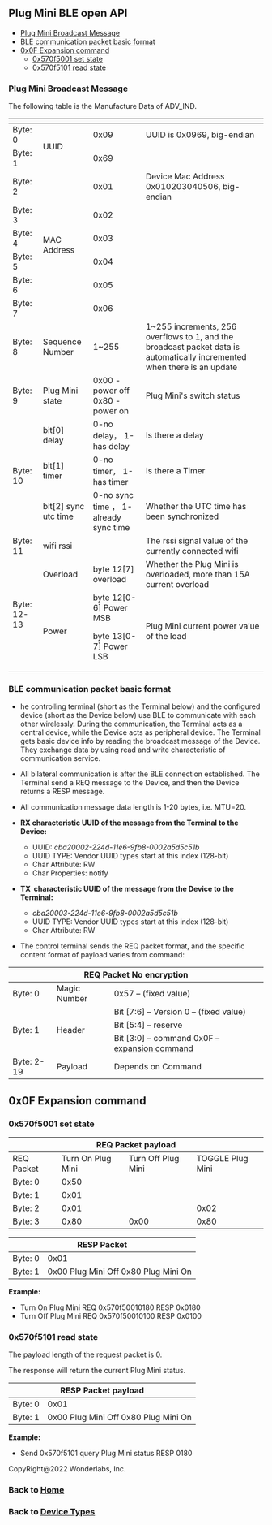 ## Plug Mini BLE open API

- [Plug Mini Broadcast Message](#plug-mini-broadcast-message)
- [BLE communication packet basic format](#ble-communication-packet-basic-format)
- [0x0F Expansion command](#0x0F-expansion-command)
  - [0x570f5001 set state](#0x570f5001-set-state)
  - [0x570f5101 read state](#0x570f5101-read-state)


### Plug Mini Broadcast Message
The following table is the Manufacture Data of ADV_IND.

<table>
    <thead>
        <tr>
            <th colspan=4></th>
        </tr>
    </thead>
    <tbody>
        <tr>
            <td rowspan=1>Byte: 0</td>
            <td rowspan=2>UUID</td>
            <td rowspan=1>0x09</td>
            <td rowspan=1>UUID is 0x0969, big-endian</td>
        </tr>
        <tr>
            <td rowspan=1>Byte: 1</td>
            <td rowspan=1>0x69</td>
            <td rowspan=1></td>
        </tr>
        <tr>
            <td rowspan=1>Byte: 2</td>
            <td rowspan=6>MAC Address</td>
            <td rowspan=1>0x01</td>
            <td rowspan=1>Device Mac Address 0x010203040506, big-endian</td>
        </tr>
        <tr>
            <td rowspan=1>Byte: 3</td>
            <td rowspan=1>0x02</td>
            <td rowspan=1></td>
        </tr>
        <tr>
            <td rowspan=1>Byte: 4</td>
            <td rowspan=1>0x03</td>
            <td rowspan=1></td>
        </tr>
        <tr>
            <td rowspan=1>Byte: 5</td>
            <td rowspan=1>0x04</td>
            <td rowspan=1></td>
        </tr>
        <tr>
            <td rowspan=1>Byte: 6</td>
            <td rowspan=1>0x05</td>
            <td rowspan=1></td>
        </tr>
        <tr>
            <td rowspan=1>Byte: 7</td>
            <td rowspan=1>0x06</td>
            <td rowspan=1></td>
        </tr>
        <tr>
            <td rowspan=1>Byte: 8</td>
            <td rowspan=1>Sequence Number</td>
            <td rowspan=1>1~255</td>
            <td rowspan=1>1~255 increments, 256 overflows to 1, and the broadcast packet data is automatically incremented when there is an update</td>
        </tr>
        <tr>
            <td rowspan=1>Byte: 9</td>
            <td rowspan=1>Plug Mini state</td>
            <td rowspan=1>0x00 - power off 0x80 - power on</td>
            <td rowspan=1>Plug Mini's switch status</td>
        </tr>
        <tr>
            <td rowspan=3>Byte: 10</td>
            <td rowspan=1>bit[0] delay</td>
            <td rowspan=1>0-no delay， 1-has delay</td>
            <td rowspan=1>Is there a delay</td>
        </tr>
        <tr>
            <td rowspan=1>bit[1] timer</td>
            <td rowspan=1>0-no timer， 1-has timer</td>
            <td rowspan=1>Is there a Timer</td>
        </tr>
        <tr>
            <td rowspan=1>bit[2] sync utc time</td>
            <td rowspan=1>0-no sync time ， 1-already sync time</td>
            <td rowspan=1>Whether the UTC time has been synchronized</td>
        </tr>
        <tr>
            <td rowspan=1>Byte: 11</td>
            <td rowspan=1>wifi rssi</td>
            <td rowspan=1></td>
            <td rowspan=1>The rssi signal value of the currently connected wifi</td>
        </tr>
        <tr>
            <td rowspan=2>Byte: 12-13</td>
            <td rowspan=1>Overload</td>
            <td rowspan=1>byte 12[7] overload</td>
            <td rowspan=1>Whether the Plug Mini is overloaded, more than 15A current overload</td>
        </tr>
        <tr>
            <td rowspan=1>Power</td>
            <td rowspan=1>
            byte 12[0-6] Power MSB

byte 13[0-7] Power LSB</td>
            <td rowspan=1>Plug Mini current power value of the load</td>
        </tr>
    </tbody>
</table>

### BLE communication packet basic format
- he controlling terminal (short as the Terminal below) and the configured device (short as the Device below) use BLE to communicate with each other wirelessly. During the communication, the Terminal acts as a central device, while the Device acts as peripheral device. The Terminal gets basic device info by reading the broadcast message of the Device. They exchange data by using read and write characteristic of communication service.
- All bilateral communication is after the BLE connection established. The Terminal send a REQ message to the Device, and then the Device returns a RESP message.
- All communication message data length is 1-20 bytes, i.e. MTU=20.
- **RX characteristic UUID of the message from the Terminal to the Device:**
    - UUID: *cba20002-224d-11e6-9fb8-0002a5d5c51b*
    - UUID TYPE: Vendor UUID types start at this index (128-bit)
    - Char Attribute: RW
    - Char Properties: notify      

- **TX  characteristic UUID of the message from the Device to the Terminal:**
    - *cba20003-224d-11e6-9fb8-0002a5d5c51b*
    - UUID TYPE: Vendor UUID types start at this index (128-bit)
    - Char Attribute: RW
- The control terminal sends the REQ packet format, and the specific content format of payload varies from command:

<table>
    <thead>
        <tr>
            <th colspan=3>REQ Packet No encryption</th>
        </tr>
    </thead>
    <tbody>
        <tr>
            <td rowspan=1>Byte: 0</td>
            <td rowspan=1>Magic Number</td>
            <td rowspan=1>0x57 – (fixed value)</td>
        </tr>
        <tr>
            <td rowspan=3>Byte: 1</td>
            <td rowspan=3>Header</td>
            <td rowspan=1>Bit [7:6] – Version   0 – (fixed value)</td>
        </tr>
        <tr>
            <td rowspan=1>Bit [5:4] – reserve</td>
        </tr>
        <tr>
            <td rowspan=1>Bit [3:0] – command 0x0F – <a href="http://192.168.2.110/文件:///E:/卧槽科技蓝牙通信协议与规范-20181227copy.docx&action=edit&redlink=1&action=edit&redlink=1">expansion command</a></td>
        </tr>
        <tr>
            <td rowspan=1>Byte: 2-19</td>
            <td rowspan=1>Payload</td>
            <td rowspan=1>Depends on Command</td>
        </tr>
    </tbody>
</table>

## 0x0F Expansion command

### 0x570f5001 set state

<table>
    <thead>
        <tr>
            <th colspan=4>REQ Packet payload</th>
        </tr>
    </thead>
    <tbody>
        <tr>
            <td rowspan=1>REQ Packet</td>
            <td rowspan=1>Turn On Plug Mini</td>
            <td rowspan=1>Turn Off Plug Mini</td>
            <td rowspan=1>TOGGLE Plug Mini</td>
        </tr>
        <tr>
            <td rowspan=1>Byte: 0</td>
            <td colspan=3>0x50</td>
        </tr>
        <tr>
            <td rowspan=1>Byte: 1</td>
            <td colspan=3>0x01</td>
        </tr>
        <tr>
            <td rowspan=1>Byte: 2</td>
            <td colspan=2>0x01</td>
            <td rowspan=1>0x02</td>
        </tr>
        <tr>
            <td rowspan=1>Byte: 3</td>
            <td rowspan=1>0x80</td>
            <td rowspan=1>0x00</td>
            <td rowspan=1>0x80</td>
        </tr>
    </tbody>
</table>

<table>
    <thead>
        <tr>
            <th colspan=2>RESP Packet</th>
        </tr>
    </thead>
    <tbody>
        <tr>
            <td rowspan=1>Byte: 0</td>
            <td rowspan=1>0x01</td>
        </tr>
        <tr>
            <td rowspan=1>Byte: 1</td>
            <td rowspan=1>0x00 Plug Mini Off 0x80 Plug Mini On</td>
        </tr>
    </tbody>
</table>

**Example:**
- Turn On Plug Mini REQ   0x570f50010180 RESP 0x0180
- Turn Off Plug Mini REQ   0x570f50010100 RESP 0x0100


### 0x570f5101 read state

The payload length of the request packet is 0.

The response will return the current Plug Mini status.

<table>
    <thead>
        <tr>
            <th colspan=2>RESP Packet payload</th>
        </tr>
    </thead>
    <tbody>
        <tr>
            <td rowspan=1>Byte: 0</td>
            <td rowspan=1>0x01</td>
        </tr>
        <tr>
            <td rowspan=1>Byte: 1</td>
            <td rowspan=1>0x00 Plug Mini Off 0x80 Plug Mini On</td>
        </tr>
    </tbody>
</table>

**Example:**
- Send 0x570f5101 query Plug Mini status RESP 0180

CopyRight@2022 Wonderlabs, Inc.

### Back to [Home](https://github.com/OpenWonderLabs/SwitchBotAPI-BLE/)
### Back to [Device Types](../README.md)
